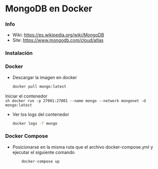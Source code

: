 #  MongoDB en Docker

### Info 
- Wiki: https://es.wikipedia.org/wiki/MongoDB
- Site: https://www.mongodb.com/cloud/atlas

### Instalación 
### Docker 
- Descargar la imagen en docker
    ```sh
    docker pull mongo:latest
    ```
Iniciar el contenedor    
    ```sh
    docker run -p 27001:27001 --name mongo --network mongonet -d mongo:latest
    ```
- Ver los logs del contenedor 
    ```sh
    docker logs -f mongo
    ```
### Docker Compose 
- Posicionarse en la misma ruta que el archivo docker-compose.yml y ejecutar el siguiente comando
    ```sh
        docker-compose up
    ```